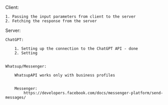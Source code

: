 Client:

    1. Passing the input parameters from client to the server
    2. Fetching the response from the server 


Server:

    ChatGPT:

        1. Setting up the connection to the ChatGPT API - done
        2. Setting


    Whatsup/Messenger:

        WhatsupAPI works only with business profiles


        Messenger:
            https://developers.facebook.com/docs/messenger-platform/send-messages/